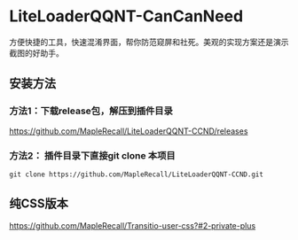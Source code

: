 # LiteLoaderQQNT-CanCanNeed

方便快捷的工具，快速混淆界面，帮你防范窥屏和社死。美观的实现方案还是演示截图的好助手。

## 安装方法

### 方法1：下载release包，解压到插件目录
https://github.com/MapleRecall/LiteLoaderQQNT-CCND/releases

### 方法2： 插件目录下直接git clone 本项目

`git clone https://github.com/MapleRecall/LiteLoaderQQNT-CCND.git`

## 纯CSS版本
https://github.com/MapleRecall/Transitio-user-css?#2-private-plus